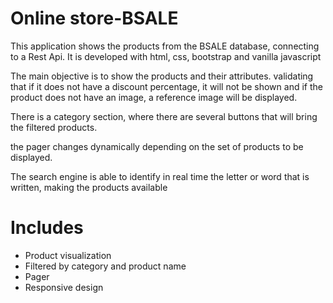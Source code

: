 # Online store-BSALE
This application shows the products from the BSALE database, connecting to a Rest Api. It is developed with html, css, bootstrap and vanilla javascript


The main objective is to show the products and their attributes. validating that if it does not have a discount percentage, it will not be shown and if the product does not have an image, a reference image will be displayed.

There is a category section, where there are several buttons that will bring the filtered products.

the pager changes dynamically depending on the set of products to be displayed.

The search engine is able to identify in real time the letter or word that is written, making the products available

# Includes
- Product visualization
- Filtered by category and product name
- Pager
- Responsive design
